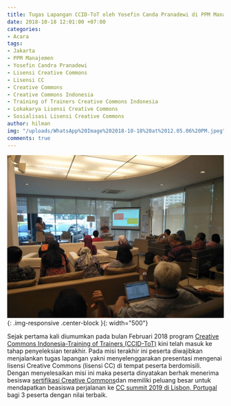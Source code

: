 ```yaml
---
title: Tugas Lapangan CCID-ToT oleh Yosefin Canda Pranadewi di PPM Manajemen, Jakarta
date: 2018-10-18 12:01:00 +07:00
categories:
- Acara
tags:
- Jakarta
- PPM Manajemen
- Yosefin Candra Pranadewi
- Lisensi Creative Commons
- Lisensi CC
- Creative Commons
- Creative Commons Indonesia
- Training of Trainers Creative Commons Indonesia
- Lokakarya Lisensi Creative Commons
- Sosialisasi Lisensi Creative Commons
author: hilman
img: "/uploads/WhatsApp%20Image%202018-10-18%20at%2012.05.06%20PM.jpeg"
comments: true
---
```


![WhatsApp Image 2018-10-18 at 12.05.06 PM.jpeg](/uploads/WhatsApp%20Image%202018-10-18%20at%2012.05.06%20PM.jpeg){: .img-responsive .center-block }{: width="500"}

Sejak pertama kali diumumkan pada bulan Februari 2018 program [Creative Commons Indonesia-Training of Trainers (CCID-ToT)](http://creativecommons.or.id/sertifikasi-perwakilan-ccid-training-of-trainers-creative-commons-indonesia/tentang-training-of-trainers-creative-commons-indonesia/) kini telah masuk ke tahap penyeleksian terakhir. Pada misi terakhir ini peserta diwajibkan menjalankan tugas lapangan yakni menyelenggarakan presentasi mengenai lisensi Creative Commons (lisensi CC) di tempat peserta berdomisili. Dengan menyelesaikan misi ini maka peserta dinyatakan berhak menerima besiswa [sertifikasi Creative Commons](http://creativecommons.or.id/2018/02/cc-certificates-saatnya-menjadi-ahli-lisensi-cc-bersertifikat/)dan memiliki peluang besar untuk mendapatkan beasiswa perjalanan ke [CC summit 2019 di Lisbon, Portugal](https://summit.creativecommons.org/) bagi 3 peserta dengan nilai terbaik.

